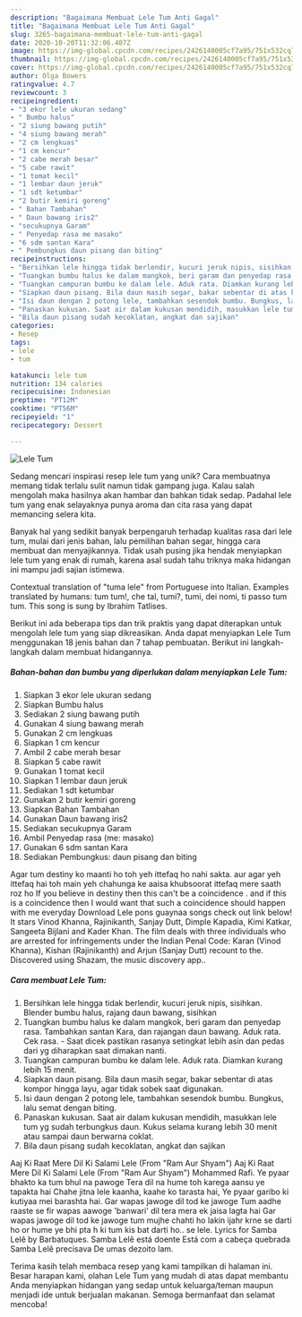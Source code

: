 ```yaml
---
description: "Bagaimana Membuat Lele Tum Anti Gagal"
title: "Bagaimana Membuat Lele Tum Anti Gagal"
slug: 3265-bagaimana-membuat-lele-tum-anti-gagal
date: 2020-10-20T11:32:06.407Z
image: https://img-global.cpcdn.com/recipes/2426140005cf7a95/751x532cq70/lele-tum-foto-resep-utama.jpg
thumbnail: https://img-global.cpcdn.com/recipes/2426140005cf7a95/751x532cq70/lele-tum-foto-resep-utama.jpg
cover: https://img-global.cpcdn.com/recipes/2426140005cf7a95/751x532cq70/lele-tum-foto-resep-utama.jpg
author: Olga Bowers
ratingvalue: 4.7
reviewcount: 3
recipeingredient:
- "3 ekor lele ukuran sedang"
- " Bumbu halus"
- "2 siung bawang putih"
- "4 siung bawang merah"
- "2 cm lengkuas"
- "1 cm kencur"
- "2 cabe merah besar"
- "5 cabe rawit"
- "1 tomat kecil"
- "1 lembar daun jeruk"
- "1 sdt ketumbar"
- "2 butir kemiri goreng"
- " Bahan Tambahan"
- " Daun bawang iris2"
- "secukupnya Garam"
- " Penyedap rasa me masako"
- "6 sdm santan Kara"
- " Pembungkus daun pisang dan biting"
recipeinstructions:
- "Bersihkan lele hingga tidak berlendir, kucuri jeruk nipis, sisihkan. Blender bumbu halus, rajang daun bawang, sisihkan"
- "Tuangkan bumbu halus ke dalam mangkok, beri garam dan penyedap rasa. Tambahkan santan Kara, dan rajangan daun bawang. Aduk rata. Cek rasa. Saat dicek pastikan rasanya setingkat lebih asin dan pedas dari yg diharapkan saat dimakan nanti."
- "Tuangkan campuran bumbu ke dalam lele. Aduk rata. Diamkan kurang lebih 15 menit."
- "Siapkan daun pisang. Bila daun masih segar, bakar sebentar di atas kompor hingga layu, agar tidak sobek saat digunakan."
- "Isi daun dengan 2 potong lele, tambahkan sesendok bumbu. Bungkus, lalu semat dengan biting."
- "Panaskan kukusan. Saat air dalam kukusan mendidih, masukkan lele tum yg sudah terbungkus daun. Kukus selama kurang lebih 30 menit atau sampai daun berwarna coklat."
- "Bila daun pisang sudah kecoklatan, angkat dan sajikan"
categories:
- Resep
tags:
- lele
- tum

katakunci: lele tum 
nutrition: 134 calories
recipecuisine: Indonesian
preptime: "PT12M"
cooktime: "PT56M"
recipeyield: "1"
recipecategory: Dessert

---
```



![Lele Tum](https://img-global.cpcdn.com/recipes/2426140005cf7a95/751x532cq70/lele-tum-foto-resep-utama.jpg)

Sedang mencari inspirasi resep lele tum yang unik? Cara membuatnya memang tidak terlalu sulit namun tidak gampang juga. Kalau salah mengolah maka hasilnya akan hambar dan bahkan tidak sedap. Padahal lele tum yang enak selayaknya punya aroma dan cita rasa yang dapat memancing selera kita.

Banyak hal yang sedikit banyak berpengaruh terhadap kualitas rasa dari lele tum, mulai dari jenis bahan, lalu pemilihan bahan segar, hingga cara membuat dan menyajikannya. Tidak usah pusing jika hendak menyiapkan lele tum yang enak di rumah, karena asal sudah tahu triknya maka hidangan ini mampu jadi sajian istimewa.

Contextual translation of &#34;tuma lele&#34; from Portuguese into Italian. Examples translated by humans: tum tum!, che tal, tumi?, tumi, dei nomi, ti passo tum tum. This song is sung by Ibrahim Tatlises.


Berikut ini ada beberapa tips dan trik praktis yang dapat diterapkan untuk mengolah lele tum yang siap dikreasikan. Anda dapat menyiapkan Lele Tum menggunakan 18 jenis bahan dan 7 tahap pembuatan. Berikut ini langkah-langkah dalam membuat hidangannya.

<!--inarticleads1-->

##### Bahan-bahan dan bumbu yang diperlukan dalam menyiapkan Lele Tum:

1. Siapkan 3 ekor lele ukuran sedang
1. Siapkan  Bumbu halus
1. Sediakan 2 siung bawang putih
1. Gunakan 4 siung bawang merah
1. Gunakan 2 cm lengkuas
1. Siapkan 1 cm kencur
1. Ambil 2 cabe merah besar
1. Siapkan 5 cabe rawit
1. Gunakan 1 tomat kecil
1. Siapkan 1 lembar daun jeruk
1. Sediakan 1 sdt ketumbar
1. Gunakan 2 butir kemiri goreng
1. Siapkan  Bahan Tambahan
1. Gunakan  Daun bawang iris2
1. Sediakan secukupnya Garam
1. Ambil  Penyedap rasa (me: masako)
1. Gunakan 6 sdm santan Kara
1. Sediakan  Pembungkus: daun pisang dan biting


Agar tum destiny ko maanti ho toh yeh ittefaq ho nahi sakta. aur agar yeh ittefaq hai toh main yeh chahunga ke aaisa khubsoorat ittefaq mere saath roz ho If you believe in destiny then this can&#39;t be a coincidence . and if this is a coincidence then I would want that such a coincidence should happen with me everyday Download Lele pons guaynaa songs check out link below! It stars Vinod Khanna, Rajinikanth, Sanjay Dutt, Dimple Kapadia, Kimi Katkar, Sangeeta Bijlani and Kader Khan. The film deals with three individuals who are arrested for infringements under the Indian Penal Code: Karan (Vinod Khanna), Kishan (Rajinikanth) and Arjun (Sanjay Dutt) recount to the. Discovered using Shazam, the music discovery app.. 

<!--inarticleads2-->

##### Cara membuat Lele Tum:

1. Bersihkan lele hingga tidak berlendir, kucuri jeruk nipis, sisihkan. Blender bumbu halus, rajang daun bawang, sisihkan
1. Tuangkan bumbu halus ke dalam mangkok, beri garam dan penyedap rasa. Tambahkan santan Kara, dan rajangan daun bawang. Aduk rata. Cek rasa. - Saat dicek pastikan rasanya setingkat lebih asin dan pedas dari yg diharapkan saat dimakan nanti.
1. Tuangkan campuran bumbu ke dalam lele. Aduk rata. Diamkan kurang lebih 15 menit.
1. Siapkan daun pisang. Bila daun masih segar, bakar sebentar di atas kompor hingga layu, agar tidak sobek saat digunakan.
1. Isi daun dengan 2 potong lele, tambahkan sesendok bumbu. Bungkus, lalu semat dengan biting.
1. Panaskan kukusan. Saat air dalam kukusan mendidih, masukkan lele tum yg sudah terbungkus daun. Kukus selama kurang lebih 30 menit atau sampai daun berwarna coklat.
1. Bila daun pisang sudah kecoklatan, angkat dan sajikan


Aaj Ki Raat Mere Dil Ki Salami Lele (From &#34;Ram Aur Shyam&#34;) Aaj Ki Raat Mere Dil Ki Salami Lele (From &#34;Ram Aur Shyam&#34;) Mohammed Rafi. Ye pyaar bhakto ka tum bhul na pawoge Tera dil na hume toh karega aansu ye tapakta hai Chahe jitna lele kaanha, kaahe ko tarasta hai, Ye pyaar garibo ki kutiyaa mei barashta hai. Gar wapas jawoge dil tod ke jawoge Tum aadhe raaste se fir wapas aawoge &#39;banwari&#39; dil tera mera ek jaisa lagta hai Gar wapas jawoge dil tod ke jawoge tum mujhe chahti ho lakin ijahr krne se darti ho or hume ye bhi pta h ki tum kis bat darti ho.. se lele. Lyrics for Samba Lelê by Barbatuques. Samba Lelê está doente Está com a cabeça quebrada Samba Lelê precisava De umas dezoito lam. 

Terima kasih telah membaca resep yang kami tampilkan di halaman ini. Besar harapan kami, olahan Lele Tum yang mudah di atas dapat membantu Anda menyiapkan hidangan yang sedap untuk keluarga/teman maupun menjadi ide untuk berjualan makanan. Semoga bermanfaat dan selamat mencoba!
